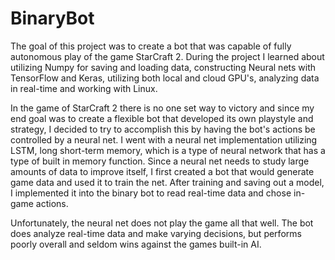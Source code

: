 # BinaryBot
The goal of this project was to create a bot that was capable of fully autonomous play of the game StarCraft 2. During the project I learned about utilizing Numpy for saving and loading data, constructing Neural nets with TensorFlow and Keras, utilizing both local and cloud GPU's, analyzing data in real-time and working with Linux.

In the game of StarCraft 2 there is no one set way to victory and since my end goal was to create a flexible bot that developed its own playstyle and strategy, I decided to try to accomplish this by having the bot's actions be controlled by a neural net. I went with a neural net implementation utilizing LSTM, long short-term memory, which is a type of neural network that has a type of built in memory function. Since a neural net needs to study large amounts of data to improve itself, I first created a bot that would generate game data and used it to train the net. After training and saving out a model, I implemented it into the binary bot to read real-time data and chose in-game actions. 

Unfortunately, the neural net does not play the game all that well. The bot does analyze real-time data and make varying decisions, but performs poorly overall and seldom wins against the games built-in AI.
